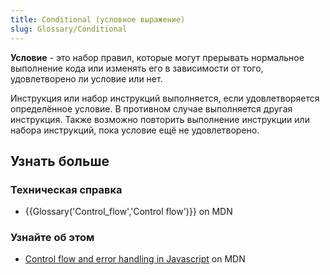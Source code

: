 ```yaml
---
title: Conditional (условное выражение)
slug: Glossary/Conditional
---
```


**Условие** - это набор правил, которые могут прерывать нормальное выполнение кода или изменять его в зависимости от того, удовлетворено ли условие или нет.

Инструкция или набор инструкций выполняется, если удовлетворяется определённое условие. В противном случае выполняется другая инструкция. Также возможно повторить выполнение инструкции или набора инструкций, пока условие ещё не удовлетворено.

## Узнать больше

### Техническая справка

- {{Glossary('Control_flow','Control flow')}} on MDN

### Узнайте об этом

- [Control flow and error handling in Javascript](/ru/docs/Web/JavaScript/Guide/Control_flow_and_error_handling) on MDN
